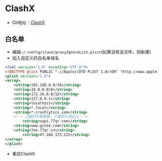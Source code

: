 # ClashX

- Git地址：[ClashX](https://github.com/yichengchen/clashX)

## 白名单
- 编辑`~/.config/clash/proxyIgnoreList.plist`(如果没有该文件，则新建)
- 加入自定义的白名单域名

```xml
<?xml version="1.0" encoding="UTF-8"?>
<!DOCTYPE plist PUBLIC "-//Apple//DTD PLIST 1.0//EN" "http://www.apple.com/DTDs/PropertyList-1.0.dtd">
<plist version="1.0">
<array>
	<string>192.168.0.0/16</string>
	<string>10.0.0.0/8</string>
	<string>172.16.0.0/12</string>
	<string>127.0.0.1</string>
	<string>localhost</string>
	<string>*.local</string>
	<string>*.crashlytics.com</string>
	<!-- 上面的不能删掉，下面的为自定义 -->
        <string>xapi.77qr.com</string>
	<string>www.gitee.com</string>
	<string>7ee.77qr.cn</string>
        <string>47.104.173.221</string>
</array>
</plist>
```

- 重启ClashX
